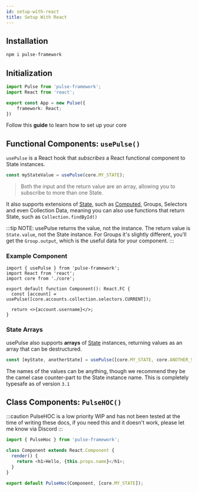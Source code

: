 ```yaml
---
id: setup-with-react
title: Setup With React
---
```


## Installation

```bash npm2yarn
npm i pulse-framework
```

## Initialization

```ts
import Pulse from 'pulse-framework';
import React from 'react';

export const App = new Pulse({
    framework: React;
})
```

Follow this **guide** to learn how to set up your core

## Functional Components: `usePulse()`

`usePulse` is a React hook that _subscribes_ a React functional component to State instances.

```ts
const myStateValue = usePulse(core.MY_STATE);
```

> Both the input and the return value are an array, allowing you to subscribe to more than one State.

It also supports extensions of [State](../main/state.md), such as [Computed](../main/computed.md), Groups, Selectors and even Collection Data, meaning you can also use functions that return State, such as `Collection.findById()`

:::tip NOTE: usePulse returns the value, not the instance.
The return value is `State.value`, not the State instance. For Groups it's slightly different, you'll get the `Group.output`, which is the useful data for your component.
:::

### Example Component

```tsx
import { usePulse } from 'pulse-framework';
import React from 'react';
import core from './core';

export default function Component(): React.FC {
  const [account] = usePulse([core.accounts.collection.selectors.CURRENT]);

  return <>{account.username}</>;
}
```
### State Arrays

usePulse also supports **arrays** of [State](../main/state.md) instances, returning values as an array that can be destructured.

```ts
const [myState, anotherState] = usePulse([core.MY_STATE, core.ANOTHER_STATE]);
```
 The names of the values can be anything, though we recommend they be the camel case counter-part to the State instance name. This is completely typesafe as of version `3.1`
  

## Class Components: `PulseHOC()`
:::caution
PulseHOC is a low priority WIP and has not been tested at the time of writing these docs, if you need this and it doesn't work, please let me know via Discord
:::

```js
import { PulseHoc } from 'pulse-framework';

class Component extends React.Component {
  render() {
    return <h1>Hello, {this.props.name}</h1>;
  }
}

export default PulseHoc(Component, [core.MY_STATE]);
```

